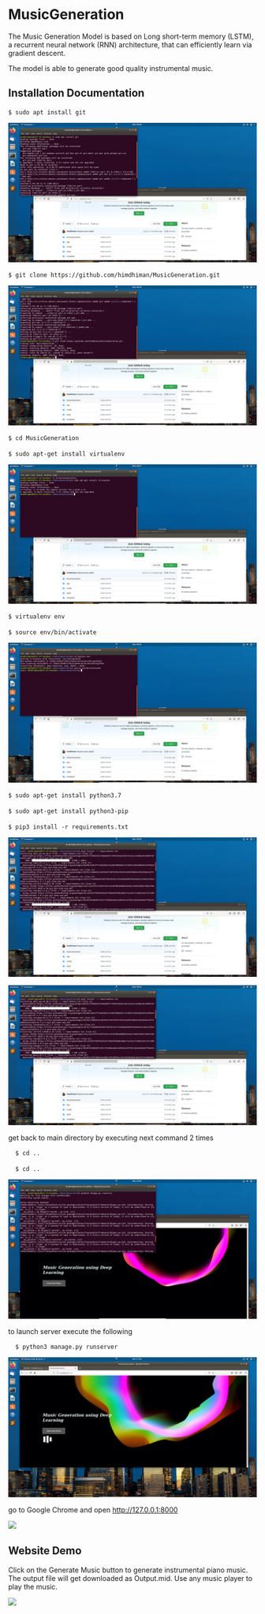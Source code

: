 # MusicGeneration


The Music Generation Model is based on Long short-term memory (LSTM), a recurrent neural network (RNN) architecture, that can efficiently learn via gradient descent.

The model is able to generate good quality instrumental music.


## Installation Documentation

    $ sudo apt install git
    
![](1.png)

    $ git clone https://github.com/himdhiman/MusicGeneration.git
    
![](2.png)
  
    $ cd MusicGeneration

    $ sudo apt-get install virtualenv
    
![](3.png)

    $ virtualenv env

    $ source env/bin/activate
    
![](4.png)
    
    $ sudo apt-get install python3.7
    
    $ sudo apt-get install python3-pip
    
    $ pip3 install -r requirements.txt
    
![](5.png)

    
![](6.png)
    
get back to main directory by executing next command 2 times

	  $ cd ..

	  $ cd ..
	  
![](7.png)
    
to launch server execute the following

	  $ python3 manage.py runserver
	  
![](8.png)
    
go to Google Chrome and open http://127.0.0.1:8000

![](9.png)
 
## Website Demo
 
Click on the Generate Music button to generate instrumental piano music. The output file will get downloaded as Output.mid. Use any music player to play the music.

![](9.png)
